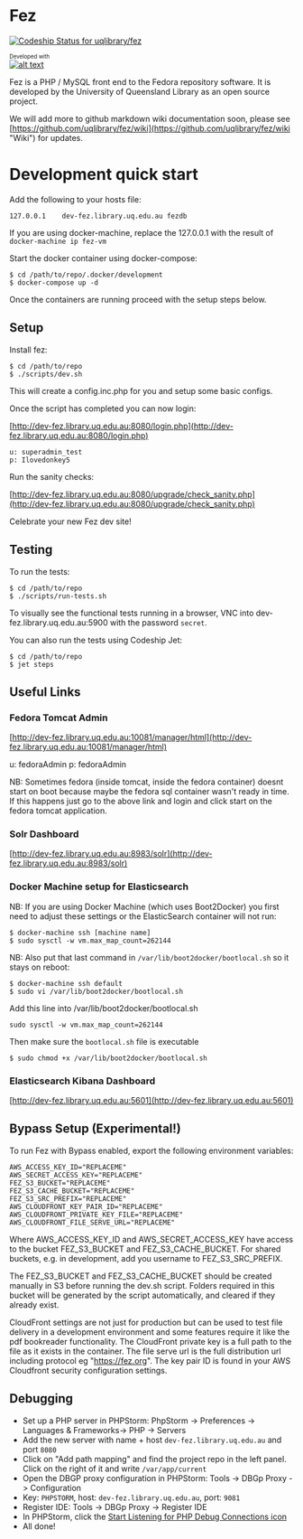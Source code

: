 # Fez

[ ![Codeship Status for uqlibrary/fez](https://codeship.com/projects/bb6396a0-7a03-0133-4c66-02b7238bd170/status?branch=master)](https://codeship.com/projects/118889)

<sub><sup>Developed with</sup></sub><br/>
[![alt text][2]][1]

  [1]: http://www.jetbrains.com/phpstorm/
  [2]: http://resources.jetbrains.com/assets/banners/jetbrains-com/phpstorm/phpstorm468x60_violet.gif (Smart IDE for PHP development with HTML, CSS &amp; JavaScript support)

Fez is a PHP / MySQL front end to the Fedora repository software. It is developed by the University of Queensland Library
as an open source project.

We will add more to github markdown wiki documentation soon, please see
[https://github.com/uqlibrary/fez/wiki](https://github.com/uqlibrary/fez/wiki "Wiki") for updates.

# Development quick start

Add the following to your hosts file:

    127.0.0.1    dev-fez.library.uq.edu.au fezdb

If you are using docker-machine, replace the 127.0.0.1 with the result of `docker-machine ip fez-vm`

Start the docker container using docker-compose:

    $ cd /path/to/repo/.docker/development
    $ docker-compose up -d

Once the containers are running proceed with the setup steps below.

## Setup

Install fez:

    $ cd /path/to/repo
    $ ./scripts/dev.sh

This will create a config.inc.php for you and setup some basic configs.

Once the script has completed you can now login:

[http://dev-fez.library.uq.edu.au:8080/login.php](http://dev-fez.library.uq.edu.au:8080/login.php)

    u: superadmin_test
    p: Ilovedonkey5

Run the sanity checks:

[http://dev-fez.library.uq.edu.au:8080/upgrade/check_sanity.php](http://dev-fez.library.uq.edu.au:8080/upgrade/check_sanity.php)

Celebrate your new Fez dev site!

## Testing

To run the tests:

    $ cd /path/to/repo
    $ ./scripts/run-tests.sh
    
To visually see the functional tests running in a browser, VNC into dev-fez.library.uq.edu.au:5900 with
the password `secret`.

You can also run the tests using Codeship Jet:

    $ cd /path/to/repo
    $ jet steps
    
## Useful Links

### Fedora Tomcat Admin

[http://dev-fez.library.uq.edu.au:10081/manager/html](http://dev-fez.library.uq.edu.au:10081/manager/html)

u: fedoraAdmin
p: fedoraAdmin

NB: Sometimes fedora (inside tomcat, inside the fedora container) doesnt start on boot because maybe the fedora sql
container wasn't ready in time. If this happens just go to the above link and login and click start on the fedora tomcat
application.

### Solr Dashboard

[http://dev-fez.library.uq.edu.au:8983/solr](http://dev-fez.library.uq.edu.au:8983/solr)

### Docker Machine setup for Elasticsearch

NB: If you are using Docker Machine (which uses Boot2Docker) you first need to adjust these settings or the ElasticSearch
container will not run:

    $ docker-machine ssh [machine name]
    $ sudo sysctl -w vm.max_map_count=262144
    
NB: Also put that last command in `/var/lib/boot2docker/bootlocal.sh` so it stays on reboot:
 
    $ docker-machine ssh default
    $ sudo vi /var/lib/boot2docker/bootlocal.sh
    
Add this line into /var/lib/boot2docker/bootlocal.sh
    
    sudo sysctl -w vm.max_map_count=262144
    
Then make sure the `bootlocal.sh` file is executable
    
    $ sudo chmod +x /var/lib/boot2docker/bootlocal.sh

### Elasticsearch Kibana Dashboard

[http://dev-fez.library.uq.edu.au:5601](http://dev-fez.library.uq.edu.au:5601)

## Bypass Setup (Experimental!)

To run Fez with Bypass enabled, export the following environment variables:

    AWS_ACCESS_KEY_ID="REPLACEME"
    AWS_SECRET_ACCESS_KEY="REPLACEME"
    FEZ_S3_BUCKET="REPLACEME"
    FEZ_S3_CACHE_BUCKET="REPLACEME"
    FEZ_S3_SRC_PREFIX="REPLACEME"
    AWS_CLOUDFRONT_KEY_PAIR_ID="REPLACEME"
    AWS_CLOUDFRONT_PRIVATE_KEY_FILE="REPLACEME"
    AWS_CLOUDFRONT_FILE_SERVE_URL="REPLACEME"

Where AWS_ACCESS_KEY_ID and AWS_SECRET_ACCESS_KEY have access to the bucket FEZ_S3_BUCKET and FEZ_S3_CACHE_BUCKET. For shared buckets, e.g. 
in development, add you username to FEZ_S3_SRC_PREFIX.

The FEZ_S3_BUCKET and FEZ_S3_CACHE_BUCKET should be created manually in S3 before running the dev.sh script. Folders required in this bucket 
will be generated by the script automatically, and cleared if they already exist.

CloudFront settings are not just for production but can be used to test file delivery in a development environment and some features require it
like the pdf bookreader functionality. The CloudFront private key is a full path to the file as it exists in the container. The file serve url is the full distribution url including protocol
eg "https://fez.org". The key pair ID is found in your AWS Cloudfront security configuration settings.

## Debugging
- Set up a PHP server in PHPStorm: PhpStorm -> Preferences -> Languages & Frameworks-> PHP -> Servers
- Add the new server with name + host `dev-fez.library.uq.edu.au` and port `8080`
- Click on "Add path mapping" and find the project repo in the left panel. Click on the right of it and write `/var/app/current`
- Open the DBGP proxy configuration in PHPStorm: Tools -> DBGp Proxy -> Configuration
- Key: `PHPSTORM`, host: `dev-fez.library.uq.edu.au`, port: `9081`
- Register IDE: Tools -> DBGp Proxy -> Register IDE
- In PHPStorm, click the [Start Listening for PHP Debug Connections icon](https://confluence.jetbrains.com/download/attachments/50497722/zero_conf_debug_1.png?version=2&modificationDate=1420211001000&api=v2)
- All done! 
